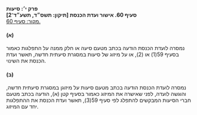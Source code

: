 **פרק י׳: סיעות**  
**סעיף 60. אישור ועדת הכנסת [תיקון: תשס״ד, תשע״ד־2]**  
[מקור: סעיף 60. ](https://he.wikisource.org/wiki/חוק_הכנסת#סעיף_60)  

#### (א)

נמסרה לועדת הכנסת הודעה בכתב מטעם סיעה או חלק ממנה על התפלגות כאמור בסעיף 59(1) או (2), או על מיזוג של סיעות במסגרת סיעתית חדשה, תאשר ועדת הכנסת את השינוי.

#### (ב)

נמסרה לועדת הכנסת הודעה בכתב מטעם סיעות על מיזוגן במסגרת סיעתית חדשה, והוגשה לועדה, לפני שאישרה את המיזוג כאמור בסעיף קטן (א), הודעה בכתב מטעם חברי הסיעות המבקשים להתפלג לפי סעיף 59(3), תאשר ועדת הכנסת את ההתפלגות יחד עם המיזוג.